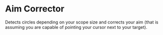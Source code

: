 # Aim Corrector
Detects circles depending on your scope size and corrects your aim (that is assuming you are capable of pointing your cursor next to your target).

